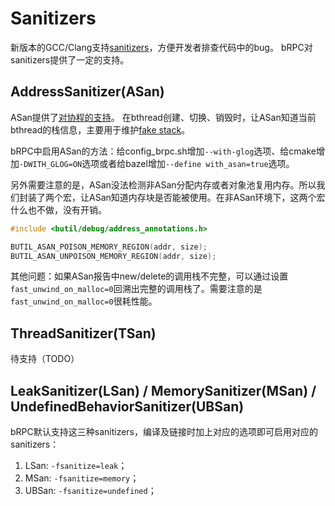 # Sanitizers

新版本的GCC/Clang支持[sanitizers](https://github.com/google/sanitizers)，方便开发者排查代码中的bug。 bRPC对sanitizers提供了一定的支持。

## AddressSanitizer(ASan)

ASan提供了[对协程的支持](https://reviews.llvm.org/D20913)。 在bthread创建、切换、销毁时，让ASan知道当前bthread的栈信息，主要用于维护[fake stack](https://github.com/google/sanitizers/wiki/AddressSanitizerUseAfterReturn)。

bRPC中启用ASan的方法：给config_brpc.sh增加`--with-glog`选项、给cmake增加`-DWITH_GLOG=ON`选项或者给bazel增加`--define with_asan=true`选项。

另外需要注意的是，ASan没法检测非ASan分配内存或者对象池复用内存。所以我们封装了两个宏，让ASan知道内存块是否能被使用。在非ASan环境下，这两个宏什么也不做，没有开销。

```c++
#include <butil/debug/address_annotations.h>

BUTIL_ASAN_POISON_MEMORY_REGION(addr, size);
BUTIL_ASAN_UNPOISON_MEMORY_REGION(addr, size);
```

其他问题：如果ASan报告中new/delete的调用栈不完整，可以通过设置`fast_unwind_on_malloc=0`回溯出完整的调用栈了。需要注意的是`fast_unwind_on_malloc=0`很耗性能。

## ThreadSanitizer(TSan)

待支持（TODO）

## LeakSanitizer(LSan) / MemorySanitizer(MSan) / UndefinedBehaviorSanitizer(UBSan) 

bRPC默认支持这三种sanitizers，编译及链接时加上对应的选项即可启用对应的sanitizers：

1. LSan: `-fsanitize=leak`；
2. MSan: `-fsanitize=memory`；
3. UBSan: `-fsanitize=undefined`；
